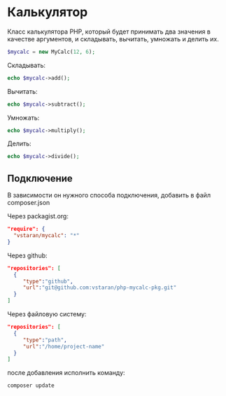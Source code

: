 # Калькулятор

Класс калькулятора PHP, который будет принимать два значения в качестве аргументов, и складывать, вычитать, умножать и делить их.


```php
$mycalc = new MyCalc(12, 6);
```

Складывать:
```php
echo $mycalc->add();
```

Вычитать:
```php
echo $mycalc->subtract();
```

Умножать:
```php
echo $mycalc->multiply();
```

Делить:
```php
echo $mycalc->divide();
```

## Подключение

В зависимости он нужного способа подключения, добавить в файл composer.json

Через packagist.org:
```json
"require": {
  "vstaran/mycalc": "*"
}
```


Через github:
```json
"repositories": [
  {
     "type":"github",
     "url":"git@github.com:vstaran/php-mycalc-pkg.git"
  }
]

```

Через файловую систему:
```json
"repositories": [
  {
     "type":"path",
     "url":"/home/project-name"
  }
]

```

после добавления исполнить команду:
```sh
composer update
```

